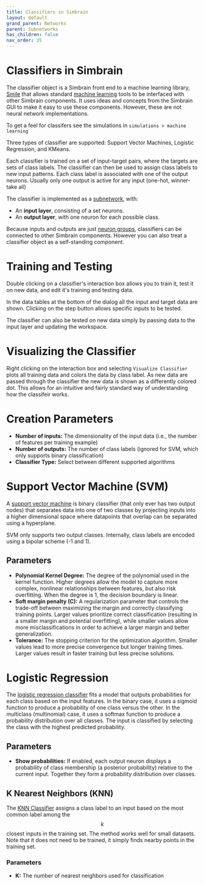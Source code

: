 ```yaml
---
title: Classifiers in Simbrain
layout: default
grand_parent: Networks
parent: Subnetworks
has_children: false
nav_order: 35
---
```


# Classifiers in Simbrain

<!-- We can take pure machine learning stuff and put it into Simbrain where we don’t see weights, we don't see this neural analog. We just see it in machine learning terms, and we see kind of how they’re similar input output structures, but it’s just kind of framed differently. 

Of course it could also be used just to study the machine learning stuff on its own using Simbrain's visualization -->

The classifier object is a Simbrain front end to a machine learning library, [Smile](https://haifengl.github.io/classification.html) that allows standard [machine learning](https://en.wikipedia.org/wiki/Machine_learning) tools to be interfaced with other Simbrain components. It uses ideas and concepts from the Simbrain GUI to make it easy to use these components. However, these are not neural network implementations.

To get a feel for classifers see the simulations in `simulations > machine learning`

Three types of classifier are supported: Support Vector Machines, Logistic Regression, and KMeans.

Each classifier is trained on a set of input-target pairs, where the targets are sets of class labels. The classifier can then be used to assign class labels to new input patterns. Each class label is associated with one of the output neurons. Usually only one output is active for any input (one-hot, winner-take all)

The classifier is implemented as a [subnetwork](index.html), with:

- An **input layer**, consisting of a set neurons. 
- An **output layer**, with one neuron for each possible class.

Because inputs and outputs are just [neuron groups](../neurongroups), classifiers can be connected to other Simbrain components. However you can also treat a classifier object as a self-standing component.

# Training and Testing

Double clicking on a classifier's interaction box allows you to train it, test it on new data, and edit it's training and testing data.

In the data tables at the bottom of the dialog all the input and target data are shown.   Clicking on the step button allows specific inputs to be tested. 

The classifier can also be tested on new data simply by passing data to the input layer and updating the workspace. 

# Visualizing the Classifier

Right clicking on the interaction box and selecting `Visualize Classifier` plots all training data and colors the data by class label. As new data are passed through the classifier the new data is shown as a differently colored dot. This allows for an intuitive and fairly standard way of understanding how the classifeir works.

# Creation Parameters

- **Number of inputs:** The dimensionality of the input data (i.e., the number of features per training example)
- **Number of outputs:** The number of class labels (ignored for SVM, which only supports binary classification)
- **Classifier Type:** Select between different supported algorithms

# Support Vector Machine (SVM)

A [support vector machine](https://en.wikipedia.org/wiki/Support_vector_machine) is binary classifier (that only ever has two output nodes) that separates data into one of two classes by projecting inputs into a higher dimensional space where datapoints that overlap can be separated using a hyperplane. 

SVM only supports two output classes. Internally, class labels are encoded using a bipolar scheme (-1 and 1).

## Parameters

- **Polynomial Kernel Degree:** The degree of the polynomial used in the kernel function. Higher degrees allow the model to capture more complex, nonlinear relationships between features, but also risk overfitting. When the degree is 1, the decision boundary is linear.
- **Soft margin penalty (C):** A regularization parameter that controls the trade-off between maximizing the margin and correctly classifying training points. Larger values prioritize correct classification (resulting in a smaller margin and potential overfitting), while smaller values allow more misclassifications in order to achieve a larger margin and better generalization.
- **Tolerance:** The stopping criterion for the optimization algorithm. Smaller values lead to more precise convergence but longer training times. Larger values result in faster training but less precise solutions.

# Logistic Regression

The [logistic regression classifier](https://en.wikipedia.org/wiki/Logistic_regression) fits a model that outputs probabilities for each class based on the input features. In the binary case, it uses a sigmoid function to produce a probability of one class versus the other. In the multiclass (multinomial) case, it uses a softmax function to produce a probability distribution over all classes. The input is classified by selecting the class with the highest predicted probability.

## Parameters

- **Show probabilities:** If enabled, each output neuron displays a probability of class membership (a posterior probability) relative to the current input. Together they form a probability distribution over classes. 

## K Nearest Neighbors (KNN)

The [KNN Classifier](https://en.wikipedia.org/wiki/K-nearest_neighbors_algorithm) assigns a class label to an input based on the most common label among the $$k$$ closest inputs in the training set. The method works well for small datasets. Note that it does not need to be trained, it simply finds nearby points in the training set.

### Parameters

- **K:** The number of nearest neighbors used for classification

